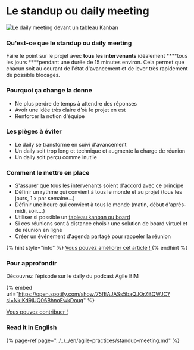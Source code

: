 # Le standup ou daily meeting

![Le daily meeting devant un tableau Kanban](../../../.gitbook/assets/undraw_scrum_board_cesn.png)

### Qu'est-ce que le standup ou daily meeting

Faire le point sur le projet avec **tous les intervenants** idéalement ****tous les jours ****pendant une durée de 15 minutes environ. Cela permet que chacun soit au courant de l'état d'avancement et de lever très rapidement de possible blocages.  

### Pourquoi ça change la donne

* Ne plus perdre de temps à attendre des réponses
* Avoir une idée très claire d’où le projet en est 
*  Renforcer la notion d'équipe 

### Les pièges à éviter

* Le daily se transforme en suivi d'avancement
* Un daily soit trop long et technique et augmente la charge de réunion 
* Un daily soit perçu comme inutile 

### Comment le mettre en place 

* S'assurer que tous les intervenants soient d'accord avec ce principe 
* Définir un rythme qui convient à tous le monde et au projet \(tous les jours, 1 x par semaine...\) 
* Définir une heure qui convient à tous le monde \(matin, début d'après-midi, soir....\)
* Utiliser si possible un [tableau kanban ou board](../pratiques-fonctionnelles/tableau-kanban-board.md)
* Si ces réunions sont à distance choisir une solution de board virtuel et de réunion en ligne 
* Créer un événement d'agenda partagé pour rappeler la réunion 

{% hint style="info" %}
[Vous pouvez améliorer cet article ! ](../../communaute-agile-bim/contribuer.md)
{% endhint %}

### Pour approfondir 

Découvrez l'épisode sur le daily du podcast Agile BIM 

{% embed url="https://open.spotify.com/show/75fEAJASs5baQJQrZBQWJC?si=NkIKd9jUQ06BhnoEwkDoug" %}

[Vous pouvez contribuer ! ](../../communaute-agile-bim/contribuer.md)

### Read it in English 

{% page-ref page="../../../en/agile-practices/standup-meeting.md" %}




